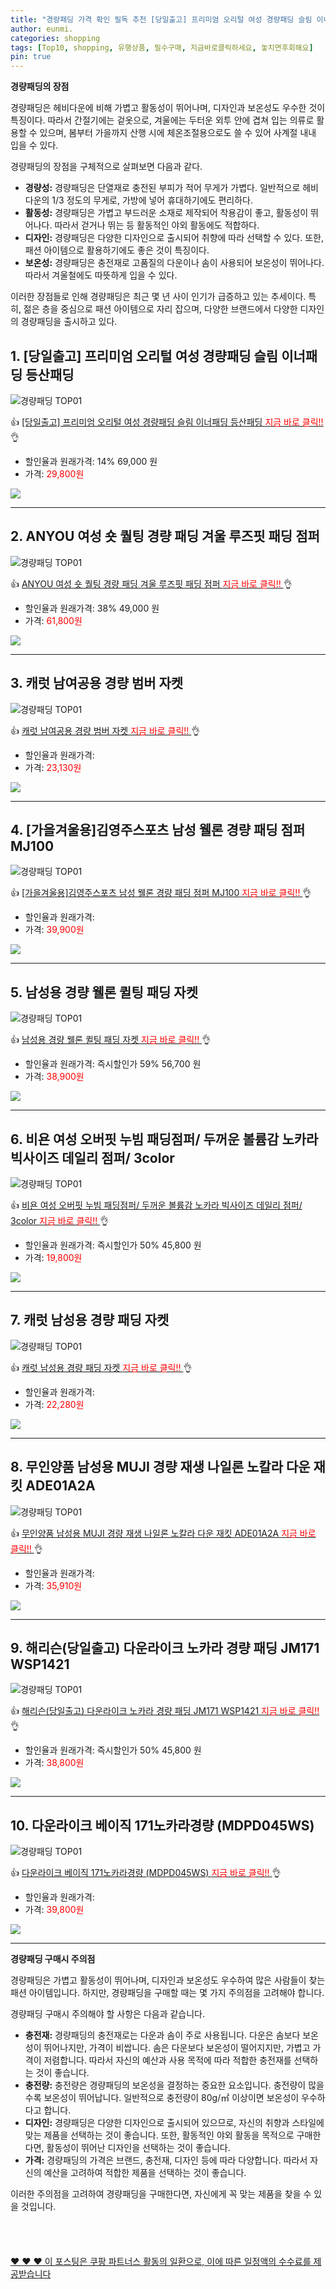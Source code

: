 ```yaml
---
title: "경량패딩 가격 확인 필독 추천 [당일출고] 프리미엄 오리털 여성 경량패딩 슬림 이너패딩 등산패딩 비교 장점 구매가이드"
author: eunmi.
categories: shopping
tags: [Top10, shopping, 유행상품, 필수구매, 지금바로클릭하세요, 놓치면후회해요]
pin: true
---
```

**경량패딩의 장점**

경량패딩은 헤비다운에 비해 가볍고 활동성이 뛰어나며, 디자인과 보온성도 우수한 것이 특징이다. 따라서 간절기에는 겉옷으로, 겨울에는 두터운 외투 안에 겹쳐 입는 의류로 활용할 수 있으며, 봄부터 가을까지 산행 시에 체온조절용으로도 쓸 수 있어 사계절 내내 입을 수 있다.

경량패딩의 장점을 구체적으로 살펴보면 다음과 같다.

* **경량성:** 경량패딩은 단열재로 충전된 부피가 적어 무게가 가볍다. 일반적으로 헤비다운의 1/3 정도의 무게로, 가방에 넣어 휴대하기에도 편리하다.
* **활동성:** 경량패딩은 가볍고 부드러운 소재로 제작되어 착용감이 좋고, 활동성이 뛰어나다. 따라서 걷거나 뛰는 등 활동적인 야외 활동에도 적합하다.
* **디자인:** 경량패딩은 다양한 디자인으로 출시되어 취향에 따라 선택할 수 있다. 또한, 패션 아이템으로 활용하기에도 좋은 것이 특징이다.
* **보온성:** 경량패딩은 충전재로 고품질의 다운이나 솜이 사용되어 보온성이 뛰어나다. 따라서 겨울철에도 따뜻하게 입을 수 있다.

이러한 장점들로 인해 경량패딩은 최근 몇 년 사이 인기가 급증하고 있는 추세이다. 특히, 젊은 층을 중심으로 패션 아이템으로 자리 잡으며, 다양한 브랜드에서 다양한 디자인의 경량패딩을 출시하고 있다.

   

## 1. [당일출고] 프리미엄 오리털 여성 경량패딩 슬림 이너패딩 등산패딩

![경량패딩 TOP01](https://thumbnail7.coupangcdn.com/thumbnails/remote/230x230ex/image/vendor_inventory/31d3/984029aee4f6123d4fd222886681e6045ba0ad9655c38c823b08c8297590.jpeg)


👍 [[당일출고] 프리미엄 오리털 여성 경량패딩 슬림 이너패딩 등산패딩 <font color=red> 지금 바로 클릭!! </font> ](https://link.coupang.com/re/AFFSDP?lptag=AF3617701&subid=GithubCoopas&pageKey=7670877924&traceid=V0-153&itemId=20462605939&vendorItemId=87622284459) 👌 


- 할인율과 원래가격: 14%  69,000   원
- 가격: <span style='color:red'>29,800원</span>

[![](/discount_price.png)](https://link.coupang.com/re/AFFSDP?lptag=AF3617701&subid=GithubCoopas&pageKey=7670877924&traceid=V0-153&itemId=20462605939&vendorItemId=87622284459)

---


   

## 2. ANYOU 여성 숏 퀄팅 경량 패딩 겨울 루즈핏 패딩 점퍼

![경량패딩 TOP01](https://thumbnail7.coupangcdn.com/thumbnails/remote/230x230ex/image/vendor_inventory/b070/2bd31326dd84ae13c5edd3cd0c909ee3708f48e997d0da9a378f80886aa1.jpg)


👍 [ANYOU 여성 숏 퀄팅 경량 패딩 겨울 루즈핏 패딩 점퍼 <font color=red> 지금 바로 클릭!! </font> ](https://link.coupang.com/re/AFFSDP?lptag=AF3617701&subid=GithubCoopas&pageKey=7682007670&traceid=V0-153&itemId=20520965181&vendorItemId=87663344682) 👌 


- 할인율과 원래가격: 38%  49,000   원
- 가격: <span style='color:red'>61,800원</span>

[![](/discount_price.png)](https://link.coupang.com/re/AFFSDP?lptag=AF3617701&subid=GithubCoopas&pageKey=7682007670&traceid=V0-153&itemId=20520965181&vendorItemId=87663344682)

---


   

## 3. 캐럿 남여공용 경량 범버 자켓

![경량패딩 TOP01](https://thumbnail6.coupangcdn.com/thumbnails/remote/230x230ex/image/retail/images/2465062941440274-e3a4a08b-29bb-47a0-83fc-c706d120c9fd.jpg)


👍 [캐럿 남여공용 경량 범버 자켓 <font color=red> 지금 바로 클릭!! </font> ](https://link.coupang.com/re/AFFSDP?lptag=AF3617701&subid=GithubCoopas&pageKey=2111546173&traceid=V0-153&itemId=9267525596&vendorItemId=76553067298) 👌 


- 할인율과 원래가격: 
- 가격: <span style='color:red'>23,130원</span>

[![](/discount_price.png)](https://link.coupang.com/re/AFFSDP?lptag=AF3617701&subid=GithubCoopas&pageKey=2111546173&traceid=V0-153&itemId=9267525596&vendorItemId=76553067298)

---


   

## 4. [가을겨울용]김영주스포츠 남성 웰론 경량 패딩 점퍼 MJ100

![경량패딩 TOP01](https://thumbnail9.coupangcdn.com/thumbnails/remote/230x230ex/image/vendor_inventory/7211/92120702e0c908acde7562b71a35e4b8127a435ef3f2e1d115efc5831f5a.jpg)


👍 [[가을겨울용]김영주스포츠 남성 웰론 경량 패딩 점퍼 MJ100 <font color=red> 지금 바로 클릭!! </font> ](https://link.coupang.com/re/AFFSDP?lptag=AF3617701&subid=GithubCoopas&pageKey=7494914965&traceid=V0-153&itemId=19606674877&vendorItemId=87188211412) 👌 


- 할인율과 원래가격: 
- 가격: <span style='color:red'>39,900원</span>

[![](/discount_price.png)](https://link.coupang.com/re/AFFSDP?lptag=AF3617701&subid=GithubCoopas&pageKey=7494914965&traceid=V0-153&itemId=19606674877&vendorItemId=87188211412)

---


   

## 5. 남성용 경량 웰론 퀼팅 패딩 자켓

![경량패딩 TOP01](https://thumbnail8.coupangcdn.com/thumbnails/remote/230x230ex/image/vendor_inventory/3acf/1399899abb9d9b6a32cd5d3aa24806bd9211f2e7e08ccd3c4c00ef4b193a.jpg)


👍 [남성용 경량 웰론 퀼팅 패딩 자켓 <font color=red> 지금 바로 클릭!! </font> ](https://link.coupang.com/re/AFFSDP?lptag=AF3617701&subid=GithubCoopas&pageKey=7634511941&traceid=V0-153&itemId=20270012089&vendorItemId=87487822904) 👌 


- 할인율과 원래가격: 즉시할인가 59%  56,700   원
- 가격: <span style='color:red'>38,900원</span>

[![](/discount_price.png)](https://link.coupang.com/re/AFFSDP?lptag=AF3617701&subid=GithubCoopas&pageKey=7634511941&traceid=V0-153&itemId=20270012089&vendorItemId=87487822904)

---


   

## 6. 비욘 여성 오버핏 누빔 패딩점퍼/ 두꺼운 볼륨감 노카라 빅사이즈 데일리 점퍼/ 3color

![경량패딩 TOP01](https://thumbnail10.coupangcdn.com/thumbnails/remote/230x230ex/image/vendor_inventory/dd95/f68b8a8adb0185714c8dd341b7ed18fc10b440cd33f023bc90d90e641e4c.jpg)


👍 [비욘 여성 오버핏 누빔 패딩점퍼/ 두꺼운 볼륨감 노카라 빅사이즈 데일리 점퍼/ 3color <font color=red> 지금 바로 클릭!! </font> ](https://link.coupang.com/re/AFFSDP?lptag=AF3617701&subid=GithubCoopas&pageKey=6802363136&traceid=V0-153&itemId=16060878182&vendorItemId=83805168780) 👌 


- 할인율과 원래가격: 즉시할인가 50%  45,800   원
- 가격: <span style='color:red'>19,800원</span>

[![](/discount_price.png)](https://link.coupang.com/re/AFFSDP?lptag=AF3617701&subid=GithubCoopas&pageKey=6802363136&traceid=V0-153&itemId=16060878182&vendorItemId=83805168780)

---


   

## 7. 캐럿 남성용 경량 패딩 자켓

![경량패딩 TOP01](https://thumbnail9.coupangcdn.com/thumbnails/remote/230x230ex/image/retail/images/2220460223953644-bc8921c0-d40f-4097-b881-ca03ba194556.jpg)


👍 [캐럿 남성용 경량 패딩 자켓 <font color=red> 지금 바로 클릭!! </font> ](https://link.coupang.com/re/AFFSDP?lptag=AF3617701&subid=GithubCoopas&pageKey=2111547303&traceid=V0-153&itemId=3586763453&vendorItemId=71572558508) 👌 


- 할인율과 원래가격: 
- 가격: <span style='color:red'>22,280원</span>

[![](/discount_price.png)](https://link.coupang.com/re/AFFSDP?lptag=AF3617701&subid=GithubCoopas&pageKey=2111547303&traceid=V0-153&itemId=3586763453&vendorItemId=71572558508)

---


   

## 8. 무인양품 남성용 MUJI 경량 재생 나일론 노칼라 다운 재킷 ADE01A2A

![경량패딩 TOP01](https://thumbnail9.coupangcdn.com/thumbnails/remote/230x230ex/image/rs_quotation_api/ccy3gxsw/19dc7622a9f94c31bdf499c3061954f9.jpg)


👍 [무인양품 남성용 MUJI 경량 재생 나일론 노칼라 다운 재킷 ADE01A2A <font color=red> 지금 바로 클릭!! </font> ](https://link.coupang.com/re/AFFSDP?lptag=AF3617701&subid=GithubCoopas&pageKey=6974455147&traceid=V0-153&itemId=17019818194&vendorItemId=85228129610) 👌 


- 할인율과 원래가격: 
- 가격: <span style='color:red'>35,910원</span>

[![](/discount_price.png)](https://link.coupang.com/re/AFFSDP?lptag=AF3617701&subid=GithubCoopas&pageKey=6974455147&traceid=V0-153&itemId=17019818194&vendorItemId=85228129610)

---


   

## 9. 해리슨(당일출고) 다운라이크 노카라 경량 패딩 JM171 WSP1421

![경량패딩 TOP01](https://thumbnail10.coupangcdn.com/thumbnails/remote/230x230ex/image/vendor_inventory/d238/6bd26d659b9c305dd809e45cb850b7c51a13d2b02becb9314007ac64fcb7.jpg)


👍 [해리슨(당일출고) 다운라이크 노카라 경량 패딩 JM171 WSP1421 <font color=red> 지금 바로 클릭!! </font> ](https://link.coupang.com/re/AFFSDP?lptag=AF3617701&subid=GithubCoopas&pageKey=6174744148&traceid=V0-153&itemId=12078522246&vendorItemId=79350471435) 👌 


- 할인율과 원래가격: 즉시할인가 50%  45,800   원
- 가격: <span style='color:red'>38,800원</span>

[![](/discount_price.png)](https://link.coupang.com/re/AFFSDP?lptag=AF3617701&subid=GithubCoopas&pageKey=6174744148&traceid=V0-153&itemId=12078522246&vendorItemId=79350471435)

---


   

## 10. 다운라이크 베이직 171노카라경량 (MDPD045WS)

![경량패딩 TOP01](https://thumbnail6.coupangcdn.com/thumbnails/remote/230x230ex/image/vendor_inventory/a8cd/e80fb3f9dc79892e8caff5dcce3aa86eb646d624a237f5800f24d0044f58.jpg)


👍 [다운라이크 베이직 171노카라경량 (MDPD045WS) <font color=red> 지금 바로 클릭!! </font> ](https://link.coupang.com/re/AFFSDP?lptag=AF3617701&subid=GithubCoopas&pageKey=6111174148&traceid=V0-153&itemId=11518740238&vendorItemId=78793870559) 👌 


- 할인율과 원래가격: 
- 가격: <span style='color:red'>39,800원</span>

[![](/discount_price.png)](https://link.coupang.com/re/AFFSDP?lptag=AF3617701&subid=GithubCoopas&pageKey=6111174148&traceid=V0-153&itemId=11518740238&vendorItemId=78793870559)

---
**경량패딩 구매시 주의점**

경량패딩은 가볍고 활동성이 뛰어나며, 디자인과 보온성도 우수하여 많은 사람들이 찾는 패션 아이템입니다. 하지만, 경량패딩을 구매할 때는 몇 가지 주의점을 고려해야 합니다.

경량패딩 구매시 주의해야 할 사항은 다음과 같습니다.

* **충전재:** 경량패딩의 충전재로는 다운과 솜이 주로 사용됩니다. 다운은 솜보다 보온성이 뛰어나지만, 가격이 비쌉니다. 솜은 다운보다 보온성이 떨어지지만, 가볍고 가격이 저렴합니다. 따라서 자신의 예산과 사용 목적에 따라 적합한 충전재를 선택하는 것이 좋습니다.
* **충전량:** 충전량은 경량패딩의 보온성을 결정하는 중요한 요소입니다. 충전량이 많을수록 보온성이 뛰어납니다. 일반적으로 충전량이 80g/㎡ 이상이면 보온성이 우수하다고 합니다.
* **디자인:** 경량패딩은 다양한 디자인으로 출시되어 있으므로, 자신의 취향과 스타일에 맞는 제품을 선택하는 것이 좋습니다. 또한, 활동적인 야외 활동을 목적으로 구매한다면, 활동성이 뛰어난 디자인을 선택하는 것이 좋습니다.
* **가격:** 경량패딩의 가격은 브랜드, 충전재, 디자인 등에 따라 다양합니다. 따라서 자신의 예산을 고려하여 적합한 제품을 선택하는 것이 좋습니다.

이러한 주의점을 고려하여 경량패딩을 구매한다면, 자신에게 꼭 맞는 제품을 찾을 수 있을 것입니다.<br><br><br><br><br> [ ❤ ❤ ❤ 이 포스팅은 쿠팡 파트너스 활동의 일환으로, 이에 따른 일정액의 수수료를 제공받습니다](https://link.coupang.com/a/bcEFyh)